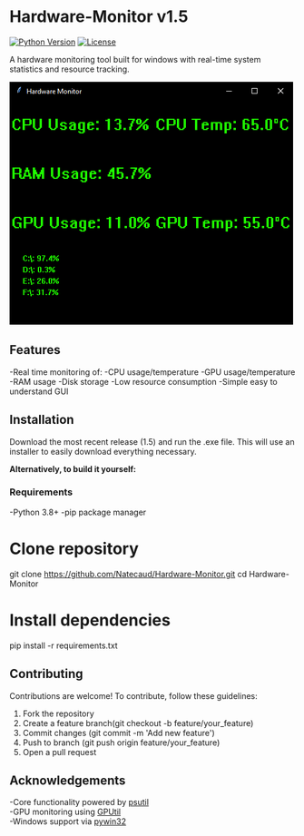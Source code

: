 # Hardware-Monitor v1.5
[![Python Version](https://img.shields.io/badge/python-3.8%2B-blue)](https://www.python.org/)
[![License](https://img.shields.io/badge/license-MIT-green)](LICENSE)

A hardware monitoring tool built for windows with real-time system statistics and resource tracking. 

![Hardware Monitor Interface](screenshots/hm_screenshot.png)

## Features
-Real time monitoring of:
  -CPU usage/temperature
  -GPU usage/temperature
  -RAM usage
  -Disk storage
-Low resource consumption
-Simple easy to understand GUI

## Installation

Download the most recent release (1.5) and run the .exe file. This will use an installer to easily download everything necessary.

**Alternatively, to build it yourself:**

### Requirements
-Python 3.8+
-pip package manager

# Clone repository
git clone https://github.com/Natecaud/Hardware-Monitor.git
cd Hardware-Monitor

# Install dependencies
pip install -r requirements.txt

## Contributing
Contributions are welcome! To contribute, follow these guidelines:
1. Fork the repository
2. Create a feature branch(git checkout -b feature/your_feature)
3. Commit changes (git commit -m 'Add new feature')
4. Push to branch (git push origin feature/your_feature)
5. Open a pull request

## Acknowledgements
-Core functionality powered by [psutil](https://github.com/giampaolo/psutil)  
-GPU monitoring using [GPUtil](https://github.com/anderskm/gputil)  
-Windows support via [pywin32](https://github.com/mhammond/pywin32)  
